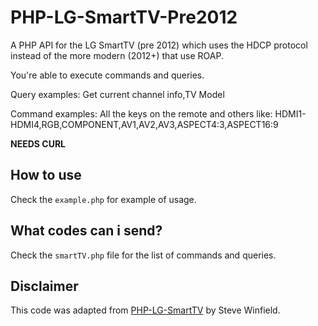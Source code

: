 PHP-LG-SmartTV-Pre2012
==============

A PHP API for the LG SmartTV (pre 2012) which uses the HDCP protocol instead of the more modern (2012+) that use ROAP.

You're able to execute commands and queries.

Query examples: Get current channel info,TV Model 

Command examples: All the keys on the remote and others like: HDMI1-HDMI4,RGB,COMPONENT,AV1,AV2,AV3,ASPECT4:3,ASPECT16:9 

**NEEDS CURL**

## How to use
Check the `example.php` for example of usage.

## What codes can i send?
Check the `smartTV.php` file for the list of commands and queries.

## Disclaimer
This code was adapted from [PHP-LG-SmartTV](https://github.com/SteveWinfield/PHP-LG-SmartTV) by Steve Winfield.
